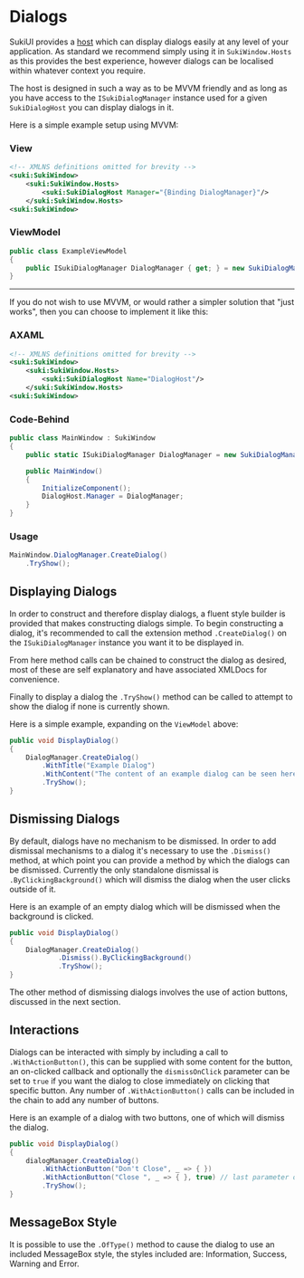 # Dialogs

SukiUI provides a [host](./hosts) which can display dialogs easily at any level of your application. As standard we recommend simply using it in `SukiWindow.Hosts` as this provides the best experience, however dialogs can be localised within whatever context you require.

The host is designed in such a way as to be MVVM friendly and as long as you have access to the `ISukiDialogManager` instance used for a given `SukiDialogHost` you can display dialogs in it.

Here is a simple example setup using MVVM:

### View
```xml
<!-- XMLNS definitions omitted for brevity -->
<suki:SukiWindow>
	<suki:SukiWindow.Hosts>
		<suki:SukiDialogHost Manager="{Binding DialogManager}"/>
	</suki:SukiWindow.Hosts>
<suki:SukiWindow>
```

### ViewModel
```cs
public class ExampleViewModel
{
	public ISukiDialogManager DialogManager { get; } = new SukiDialogManager();
}
```
---

If you do not wish to use MVVM, or would rather a simpler solution that "just works", then you can choose to implement it like this:

### AXAML
```xml
<!-- XMLNS definitions omitted for brevity -->
<suki:SukiWindow>
	<suki:SukiWindow.Hosts>
		<suki:SukiDialogHost Name="DialogHost"/>
	</suki:SukiWindow.Hosts>
<suki:SukiWindow>
```
### Code-Behind
```cs
public class MainWindow : SukiWindow
{
	public static ISukiDialogManager DialogManager = new SukiDialogManager();

	public MainWindow()
	{
		InitializeComponent();
		DialogHost.Manager = DialogManager;
	}
}
```

### Usage

```cs
MainWindow.DialogManager.CreateDialog()
	.TryShow();
```

## Displaying Dialogs

In order to construct and therefore display dialogs, a fluent style builder is provided that makes constructing dialogs simple. To begin constructing a dialog, it's recommended to call the extension method `.CreateDialog()` on the `ISukiDialogManager` instance you want it to be displayed in.

From here method calls can be chained to construct the dialog as desired, most of these are self explanatory and have associated XMLDocs for convenience.

Finally to display a dialog the `.TryShow()` method can be called to attempt to show the dialog if none is currently shown.

Here is a simple example, expanding on the `ViewModel` above:

```cs
public void DisplayDialog()
{
	DialogManager.CreateDialog()
		.WithTitle("Example Dialog")
		.WithContent("The content of an example dialog can be seen here.")
		.TryShow();
}
```

## Dismissing Dialogs

By default, dialogs have no mechanism to be dismissed. In order to add dismissal mechanisms to a dialog it's necessary to use the `.Dismiss()` method, at which point you can provide a method by which the dialogs can be dismissed. Currently the only standalone dismissal is `.ByClickingBackground()` which will dismiss the dialog when the user clicks outside of it.

Here is an example of an empty dialog which will be dismissed when the background is clicked.

```cs
public void DisplayDialog()
{
	DialogManager.CreateDialog()
            .Dismiss().ByClickingBackground()
            .TryShow();
}
```

The other method of dismissing dialogs involves the use of action buttons, discussed in the next section.

## Interactions

Dialogs can be interacted with simply by including a call to `.WithActionButton()`, this can be supplied with some content for the button, an on-clicked callback and optionally the `dismissOnClick` parameter can be set to `true` if you want the dialog to close immediately on clicking that specific button. Any number of `.WithActionButton()` calls can be included in the chain to add any number of buttons.

Here is an example of a dialog with two buttons, one of which will dismiss the dialog.

```cs
public void DisplayDialog()
{
    dialogManager.CreateDialog()
        .WithActionButton("Don't Close", _ => { })
        .WithActionButton("Close ", _ => { }, true) // last parameter optional
        .TryShow();
}
```

## MessageBox Style

It is possible to use the `.OfType()` method to cause the dialog to use an included MessageBox style, the styles included are: Information, Success, Warning and Error. 